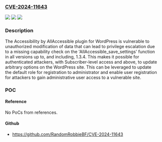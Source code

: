 ### [CVE-2024-11643](https://cve.mitre.org/cgi-bin/cvename.cgi?name=CVE-2024-11643)
![](https://img.shields.io/static/v1?label=Product&message=Accessibility%20by%20AllAccessible&color=blue)
![](https://img.shields.io/static/v1?label=Version&message=*%3C%3D%201.3.4%20&color=brighgreen)
![](https://img.shields.io/static/v1?label=Vulnerability&message=CWE-862%20Missing%20Authorization&color=brighgreen)

### Description

The Accessibility by AllAccessible plugin for WordPress is vulnerable to unauthorized modification of data that can lead to privilege escalation due to a missing capability check on the 'AllAccessible_save_settings' function in all versions up to, and including, 1.3.4. This makes it possible for authenticated attackers, with Subscriber-level access and above, to update arbitrary options on the WordPress site. This can be leveraged to update the default role for registration to administrator and enable user registration for attackers to gain administrative user access to a vulnerable site.

### POC

#### Reference
No PoCs from references.

#### Github
- https://github.com/RandomRobbieBF/CVE-2024-11643

